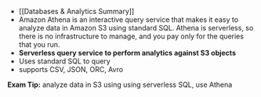 - [[Databases & Analytics Summary]]
- Amazon Athena is an interactive query service that makes it easy to analyze data in Amazon S3 using standard SQL. Athena is serverless, so there is no infrastructure to manage, and you pay only for the queries that you run.
- **Serverless query service to perform analytics against S3 objects**
- Uses standard SQL to query
- supports CSV, JSON, ORC, Avro

**Exam Tip:** analyze data in S3 using using serverless SQL, use Athena